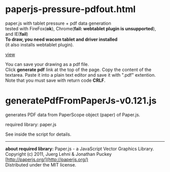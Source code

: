 paperjs-pressure-pdfout.html
======================
paper.js with tablet pressure + pdf data generation  
tested with FireFox(**ok**), Chrome(**fail: webtablet plugin is unsupported**), and IE(**fail**)  
**To draw, you need wacom tablet and driver installed**  
(it also installs webtablet plugin).

[view](http://shspage.com/lib/my/paperjs-pressure-pdfout/paperjs-pressure-pdfout.html)

You can save your drawing as a pdf file.  
Click **generate pdf** link at the top of the page. Copy the content of the textarea.  Paste it into a plain text editor and save it with ".pdf" extention.  
Note that you must save with return code **CRLF**.

generatePdfFromPaperJs-v0.121.js
======================
generates PDF data from PaperScope object (paper) of Paper.js.

required library: paper.js

See inside the script for details.

----
**about required library:**
Paper.js - a JavaScript Vector Graphics Library.  
Copyright (c) 2011, Juerg Lehni & Jonathan Puckey  
[http://paperjs.org/](http://paperjs.org/)  
Distributed under the MIT license.
